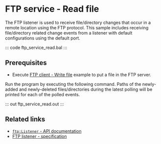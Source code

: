 # FTP service - Read file

The FTP listener is used to receive file/directory changes that occur in a remote location using the FTP protocol. This sample includes receiving file/directory related change events from a listener with default configurations using the default port.

::: code ftp_service_read.bal :::

## Prerequisites
- Execute [FTP client - Write file](/learn/by-example/ftp-client-write) example to put a file in the FTP server.

Run the program by executing the following command. Paths of the newly-added and newly-deleted files/directories during the latest polling will be printed for each of the polled events.

::: out ftp_service_read.out :::

## Related links
- [`ftp:Listener` - API documentation](https://lib.ballerina.io/ballerina/ftp/latest/listeners/Listener)
- [FTP listener - specification](/spec/ftp/#422-secure-listener)
